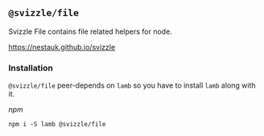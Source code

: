 ## `@svizzle/file`

Svizzle File contains file related helpers for node.

https://nestauk.github.io/svizzle

### Installation

`@svizzle/file` peer-depends on `lamb` so you have to install `lamb` along with it.

*npm*

`npm i -S lamb @svizzle/file`
